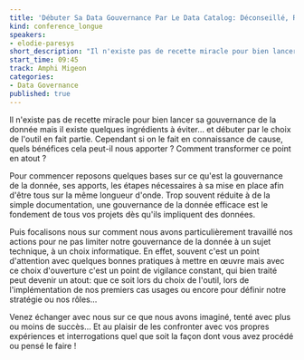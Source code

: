 ```yaml
---
title: 'Débuter Sa Data Gouvernance Par Le Data Catalog: Déconseillé, Risqué Mais Comment En Faire Une Force ?'
kind: conference_longue
speakers:
- elodie-paresys
short_description: "Il n'existe pas de recette miracle pour bien lancer sa gouvernance de la donnée mais il existe quelques ingrédients à éviter…"
start_time: 09:45
track: Amphi Migeon
categories:
- Data Governance
published: true
---
```


Il n'existe pas de recette miracle pour bien lancer sa gouvernance de la donnée mais il existe quelques ingrédients à éviter… et débuter par le choix de l'outil en fait partie. Cependant si on le fait en connaissance de cause, quels bénéfices cela peut-il nous apporter ? Comment transformer ce point en atout ? 
 
Pour commencer reposons quelques bases sur ce qu'est la gouvernance de la donnée, ses apports, les étapes nécessaires à sa mise en place afin d'être tous sur la même longueur d'onde. Trop souvent réduite à de la simple documentation, une gouvernance de la donnée efficace est le fondement de tous vos projets dès qu'ils impliquent des données.
 
Puis focalisons nous sur comment nous avons particulièrement travaillé nos actions pour ne pas limiter notre gouvernance de la donnée à un sujet technique, à un choix informatique.
En effet, souvent c'est un point d'attention avec quelques bonnes pratiques à mettre en œuvre mais avec ce choix d'ouverture c'est un point de vigilance constant, qui bien traité peut devenir un atout: que ce soit lors du choix de l'outil, lors de l'implémentation de nos premiers cas usages ou encore pour définir notre stratégie ou nos rôles…
 
Venez échanger avec nous sur ce que nous avons imaginé, tenté avec plus ou moins de succès… Et au plaisir de les confronter avec vos propres expériences et interrogations quel que soit la façon dont vous avez procédé ou pensé le faire !
